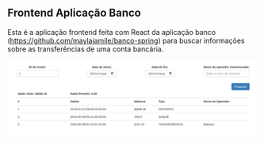 ## Frontend Aplicação Banco

Esta é a aplicação frontend feita com React da aplicação banco (https://github.com/maylajamile/banco-spring) para buscar informações sobre as transferências de uma conta bancária.

<img src="https://github.com/maylajamile/github-images/blob/041414446d872b86a4a95f58696d7142d7b2046f/image5.png" alt="Imagem da tela da aplicação"/>
